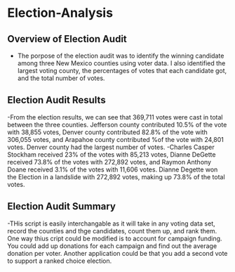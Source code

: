# Election-Analysis
## Overview of Election Audit
- The porpose of the election audit was to identify the winning candidate among three New Mexico counties using voter data. I also identified the largest voting county, the percentages of votes that each candidate got, and the total number of votes. 
## Election Audit Results
-From the election results, we can see that 369,711 votes were cast in total between the three counties. Jefferson county contributed 10.5% of the vote with 38,855 votes, Denver county contributed 82.8% of the vote with 306,055 votes, and Arapahoe county contributed %of the vote with 24,801 votes. Denver county had the largest number of votes.
-Charles Casper Stockham received 23% of the votes with 85,213 votes, Dianne DeGette received 73.8% of the votes with 272,892 votes, and Raymon Anthony Doane received 3.1% of the votes with 11,606 votes. Dianne Degette won the Election in a landslide with 272,892 votes, making up 73.8% of the total votes.
## Election Audit Summary
-THis script is easily interchangable as it will take in any voting data set, record the counties and thge candidates, count them up, and rank them. One way thius cript could be modified is to account for campaign funding. You could add up donations for each campaign and find out the average donation per voter. Another application could be that you add a second vote to support a ranked choice election.
